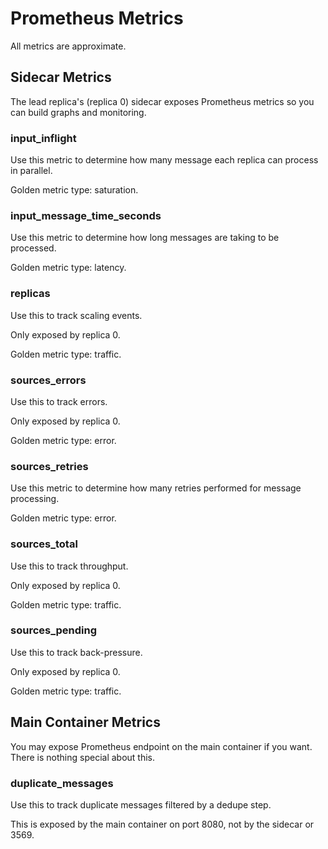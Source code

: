 # Prometheus Metrics

All metrics are approximate.

## Sidecar Metrics

The lead replica's (replica 0) sidecar exposes Prometheus metrics so you can build graphs and monitoring.

### input_inflight

Use this metric to determine how many message each replica can process in parallel.

Golden metric type: saturation.

### input_message_time_seconds

Use this metric to determine how long messages are taking to be processed.

Golden metric type: latency.

### replicas

Use this to track scaling events.

Only exposed by replica 0.

Golden metric type: traffic.

### sources_errors

Use this to track errors.

Only exposed by replica 0.

Golden metric type: error.

### sources_retries

Use this metric to determine how many retries performed for message processing.

Golden metric type: error.

### sources_total

Use this to track throughput.

Only exposed by replica 0.

Golden metric type: traffic.

### sources_pending

Use this to track back-pressure.

Only exposed by replica 0.

Golden metric type: traffic.

## Main Container Metrics

You may expose Prometheus endpoint on the main container if you want. There is nothing special about this.

### duplicate_messages

Use this to track duplicate messages filtered by a dedupe step.

This is exposed by the main container on port 8080, not by the sidecar or 3569.

